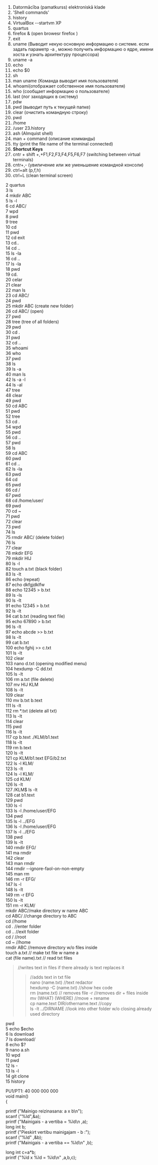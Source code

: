 1. Datormācība (pamatkurss) elektroniskā klade
2. 'Shell commands'
3. history
4. VirtualBox --startvm XP
5. quartus
6. firefox & (open browesr firefox )
7. exit
8. uname (Выводит некую основную информацию о системе. если задать параметр -a , можно получить информацию о ядре, имени хоста и узнать архитектуру процессора)
9. uname -a
10. echo
11. echo $0
12. sh
13. man uname  (Команда выводит имя пользователя)  
14. whoami(отображает собственное имя пользователя)
15. who (сообщает информацию о пользователе)
16. last (лог заходящих в систему)
17. pdw
18. pwd (выводит путь к текущей папке)
19. clear (очистить командную строку) 
20. pwd
21. /home
22. /user
23.history   
24. ash  (Almquist shell)
25. man + command (описание комманды)   
26. tty  (print the file name of the terminal connected) 
27. **Shortcut Keys** 
28. cntr + shift +,+F1,F2,F3,F4,F5,F6,F7 (switching between virtual terminals)
29. cntr+,- (увиличение или же уменьшение командной консоли) 
30. ctrl+alt (p,f,h)
31. ctrl+L  (clean terminal screen)

 2  quartus  
 3  ls  
 4  mkdir ABC  
 5  ls -l  
 6  cd ABC/  
 7  wpd  
 8  pwd  
 9  tree  
 10  cd  
 11  pwd  
 12  cd exit  
 13  cd..  
 14  cd ..  
 15  ls -la  
 16  cd ..  
 17  ls -la  
 18  pwd  
 19  cd.  
 20  celar  
 21  clear  
 22  man ls  
 23  cd ABC/  
 24  pwd  
 25  mkdir ABC (create new folder)  
 26  cd ABC/ (open)  
 27  pwd  
 28  tree (tree of all folders)  
 29  pwd  
 30  cd .  
 31  pwd  
 32  cd ..  
   35  whoami  
   36  who  
   37  pwd  
   38  ls  
   39  ls -a  
   40  man ls  
   42  ls -a -l  
   44  ls -al  
   47  tree  
   48  clear  
   49  pwd  
   50  cd ABC  
   51  pwd  
   52  tree  
   53  cd .  
   54  wpd  
   55  pwd  
   56  cd ..  
   57  pwd  
   58  ls  
   59  cd ABC  
   60  pwd  
   61  cd ..  
   62  ls -la    
   63  pwd     
   64  cd    
   65  pwd  
   66  cd /  
   67  pwd  
   68  cd /home/user/  
   69  pwd  
   70  cd ~  
   71  pwd  
   72  clear  
   73  pwd  
   74  ls  
   75  rmdir ABC/ (delete folder)  
   76  ls  
   77  clear  
   78  mkdir EFG  
   79  mkdir HIJ  
   80  ls -l  
   82  touch a.txt (black folder)  
   83  ls -lt  
   86  echo (repeat)   
   87  echo dkfgjdklfw  
   88  echo 12345 > b.txt  
   89  ls -ls  
   90  ls -lt  
   91  echo 12345 > b.txt  
   92  ls -lt  
   94  cat b.txt (reading text file)  
   95  echo 67890 > b.txt  
   96  ls -lt  
   97  echo abcde >> b.txt  
   98  ls -lt  
   99  cat b.txt  
  100  echo fghij >> c.txt  
  101  ls -lt  
  102  clear  
  103  nano d.txt (opening modified menu)  
  104  hexdump -C dd.txt  
  105  ls -lt  
  106  rm a.txt (file delete)  
  107  mv HIJ KLM  
  108  ls -lt  
  109  clear  
  110  mv b.txt b.text  
  111  ls -lt  
  112  rm *.txt (delete all txt)  
  113  ls -lt  
  114  clear  
  115  pwd  
  116  ls -lt  
  117  cp b.text ./KLM/b1.text  
  118  ls -lt  
  119  rm b.text  
  120  ls -lt  
  121  cp KLM/b1.text EFG/b2.txt  
  122  ls -l KLM/  
  123  ls -lt  
  124  ls -l KLM/  
  125  cd KLM/  
  126  ls -lt  
  127  /KLM$ ls -lt  
  128  cat b1.text  
  129  pwd    
  130  ls -l  
  133  ls -l /home/user/EFG  
  134  pwd  
  135  ls -l ../EFG  
  136  ls -l /home/user/EFG  
  137  ls -l ../EFG  
  138  pwd   
  139  ls -lt  
  140  rmdir EFG/  
  141  ma rmdir  
  142  clear  
  143  man rmdir  
  144  rmdir --ignore-faol-on-non-empty  
  145  man rm  
  146  rm -r EFG/  
  147  ls -l  
  148  ls -lt  
  149  rm -r EFG  
  150  ls -lt  
  151  rm -r KLM/  
mkdir ABC//make directory w name ABC  
 cd ABC/ //change directory to ABC  
 cd //home  
 cd . //enter folder  
 cd .. //exit folder  
cd / //root  
 cd ~ //home  
 rmdir ABC //remove directory w/o files inside  
 touch a.txt // make txt file w name a  
 cat (file name).txt // read txt files  
 > //writes text in files if there already is text replaces it  
 >> //adds text in txt file  
 nano (name.txt) //text redactor  
 hexdump -C (name.txt) //show hex code  
 rm (name.txt) // removes file -r //removes dir + files inside  
 mv (WHAT) (WHERE) //move + rename  
 cp name.text DIR/othername.text //copy  
 ls -lt ../DIRNAME //look into other folder w/o closing already used directory  
 
 pwd  
    5  echo $echo  
    6  ls download  
    7  ls download/  
    8  echo $?  
    9  nano a.sh  
   10  wpd  
   11  pwd  
   12  ls -  
   13  ls -l  
   14  git clone  
   15  history  



 PU1/PT1: 40 000 000 000   
void main()    
{  
  
  printf ("Mainigo reizinasana: a x b\n");  
  scanf ("%ld",&a);  
  printf ("Mainigais - a vertiba = %ld\n ,a);  
long int b;  
  printf ("Pieskirt vertibu mainigajam - b :");  
  scanf ("%ld" ,&b);  
  printf ("Mainigais - a vertiba == %ld\n" ,b);  
  
long int c=a*b;  
  printf ("%ld x %ld = %ld\n" ,a,b,c);  
  

 
 

